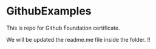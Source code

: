 # GithubExamples
This is  repo for Github Foundation certificate. 

We will be updated the readme.me file inside the folder. !!
